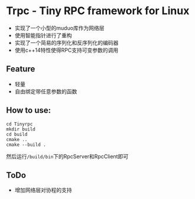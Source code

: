 # Trpc - Tiny RPC framework for Linux 

+ 实现了一个小型的muduo库作为网络层
+ 使用智能指针进行了重构
+ 实现了一个简易的序列化和反序列化的编码器
+ 使用c++14特性使得RPC支持可变参数的调用





## Feature

+ 轻量
+ 自由绑定带任意参数的函数



## How to use:

```
cd Tinyrpc
mkdir build
cd build
cmake ..
cmake --build .
```

然后运行`/build/bin`下的RpcServer和RpcClient即可





## ToDo

+ 增加网络层对协程的支持
